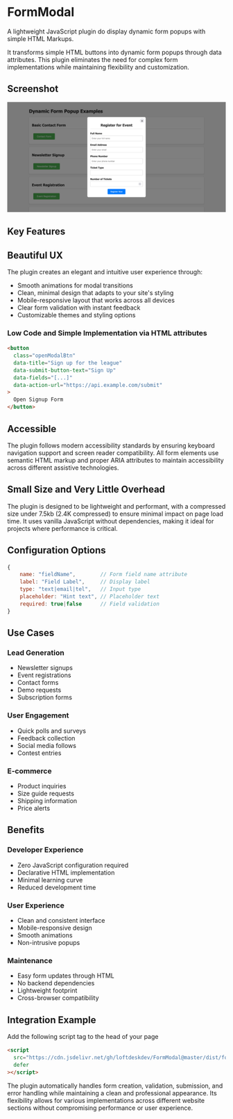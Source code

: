 # FormModal

A lightweight JavaScript plugin do display dynamic form popups with simple HTML Markups.

It transforms simple HTML buttons into dynamic form popups through data attributes. This plugin eliminates the need for complex form implementations while maintaining flexibility and customization.

## Screenshot

![FormModal Screenshot](screenshot.png "FormModal Screenshot")

## Key Features

## Beautiful UX

The plugin creates an elegant and intuitive user experience through:

- Smooth animations for modal transitions
- Clean, minimal design that adapts to your site's styling
- Mobile-responsive layout that works across all devices
- Clear form validation with instant feedback
- Customizable themes and styling options

### Low Code and Simple Implementation via HTML attributes

```html
<button
  class="openModalBtn"
  data-title="Sign up for the league"
  data-submit-button-text="Sign Up"
  data-fields="[...]"
  data-action-url="https://api.example.com/submit"
>
  Open Signup Form
</button>
```

## Accessible

The plugin follows modern accessibility standards by ensuring keyboard navigation support and screen reader compatibility. All form elements use semantic HTML markup and proper ARIA attributes to maintain accessibility across different assistive technologies.

## Small Size and Very Little Overhead

The plugin is designed to be lightweight and performant, with a compressed size under 7.5kb (2.4K compressed) to ensure minimal impact on page load time. It uses vanilla JavaScript without dependencies, making it ideal for projects where performance is critical.

## Configuration Options

```javascript
{
    name: "fieldName",        // Form field name attribute
    label: "Field Label",     // Display label
    type: "text|email|tel",   // Input type
    placeholder: "Hint text", // Placeholder text
    required: true|false      // Field validation
}
```

## Use Cases

### Lead Generation

- Newsletter signups
- Event registrations
- Contact forms
- Demo requests
- Subscription forms

### User Engagement

- Quick polls and surveys
- Feedback collection
- Social media follows
- Contest entries

### E-commerce

- Product inquiries
- Size guide requests
- Shipping information
- Price alerts

## Benefits

### Developer Experience

- Zero JavaScript configuration required
- Declarative HTML implementation
- Minimal learning curve
- Reduced development time

### User Experience

- Clean and consistent interface
- Mobile-responsive design
- Smooth animations
- Non-intrusive popups

### Maintenance

- Easy form updates through HTML
- No backend dependencies
- Lightweight footprint
- Cross-browser compatibility

## Integration Example

Add the following script tag to the head of your page

```html
<script
  src="https://cdn.jsdelivr.net/gh/loftdeskdev/FormModal@master/dist/formmodal.min.js"
  defer
></script>
```

The plugin automatically handles form creation, validation, submission, and error handling while maintaining a clean and professional appearance. Its flexibility allows for various implementations across different website sections without compromising performance or user experience.
